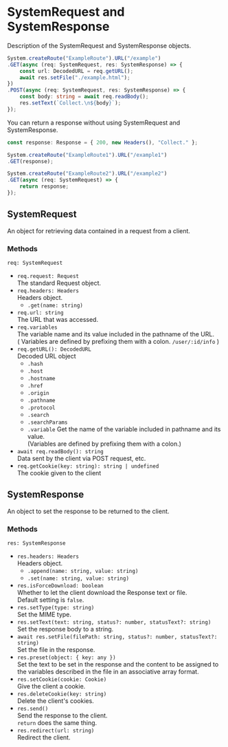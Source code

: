 # SystemRequest and SystemResponse
Description of the SystemRequest and SystemResponse objects.
```typescript
System.createRoute("ExampleRoute").URL("/example")
.GET(async (req: SystemRequest, res: SystemResponse) => {
    const url: DecodedURL = req.getURL();
    await res.setFile("./example.html");
})
.POST(async (req: SystemRequest, res: SystemResponse) => {
    const body: string = await req.readBody();
    res.setText(`Collect.\n${body}`);
});
```
You can return a response without using SystemRequest and SystemResponse.
```typescript
const response: Response = { 200, new Headers(), "Collect." };

System.createRoute("ExampleRoute1").URL("/example1")
.GET(response);

System.createRoute("ExampleRoute2").URL("/example2")
.GET(async (req: SystemRequest) => {
    return response;
});
```

## SystemRequest
An object for retrieving data contained in a request from a client.
### Methods
`req: SystemRequest`
- `req.request: Request`  
The standard Request object.
- `req.headers: Headers`  
Headers object.
    - `.get(name: string)`
- `req.url: string`  
The URL that was accessed.
- `req.variables`  
The variable name and its value included in the pathname of the URL.  
( Variables are defined by prefixing them with a colon. `/user/:id/info` )
- `req.getURL(): DecodedURL`  
Decoded URL object
    - `.hash`
    - `.host`
    - `.hostname`
    - `.href`
    - `.origin`
    - `.pathname`
    - `.protocol`
    - `.search`
    - `.searchParams`
    - `.variable` Get the name of the variable included in pathname and its value.  
    (Variables are defined by prefixing them with a colon.)
- `await req.readBody(): string`  
Data sent by the client via POST request, etc.
- `req.getCookie(key: string): string | undefined`  
The cookie given to the client
## SystemResponse
An object to set the response to be returned to the client.
### Methods
`res: SystemResponse`
- `res.headers: Headers`  
Headers object.
    - `.append(name: string, value: string)`
    - `.set(name: string, value: string)`
- `res.isForceDownload: boolean`  
Whether to let the client download the Response text or file.  
Default setting is `false`.
- `res.setType(type: string)`  
Set the MIME type.
- `res.setText(text: string, status?: number, statusText?: string)`  
Set the response body to a string.
- `await res.setFile(filePath: string, status?: number, statusText?: string)`  
Set the file in the response.
- `res.preset(object: { key: any })`  
Set the text to be set in the response and the content to be assigned to the variables described in the file in an associative array format.
- `res.setCookie(cookie: Cookie)`  
Give the client a cookie.
- `res.deleteCookie(key: string)`  
Delete the client's cookies.
- `res.send()`  
Send the response to the client.  
`return` does the same thing.
- `res.redirect(url: string)`  
Redirect the client.